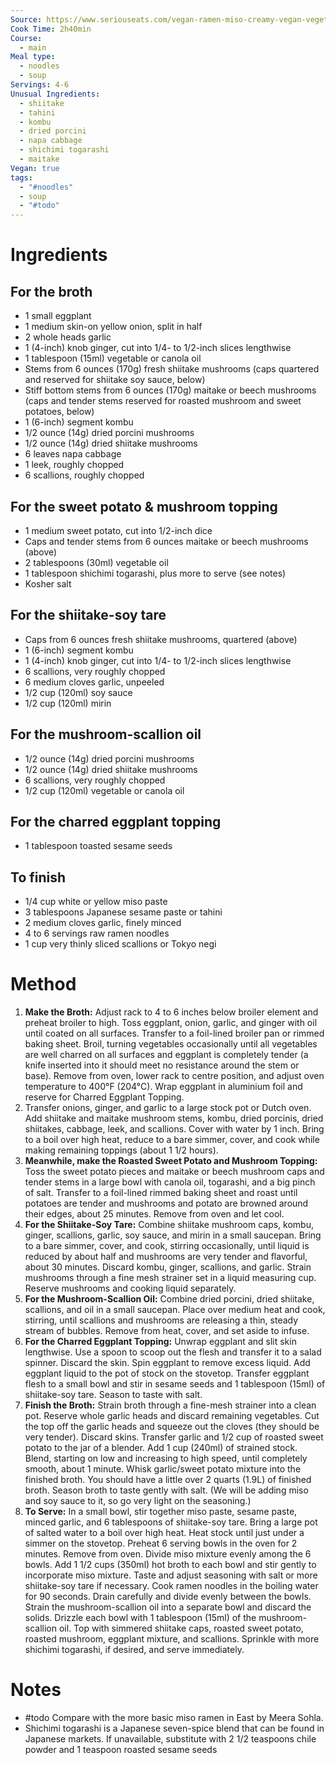 ```yaml
---
Source: https://www.seriouseats.com/vegan-ramen-miso-creamy-vegan-vegetarian-food-lab-recipe
Cook Time: 2h40min
Course:
  - main
Meal type:
  - noodles
  - soup
Servings: 4-6
Unusual Ingredients:
  - shiitake
  - tahini
  - kombu
  - dried porcini
  - napa cabbage
  - shichimi togarashi
  - maitake
Vegan: true
tags:
  - "#noodles"
  - soup
  - "#todo"
---
```

# Ingredients

## For the broth

- 1 small eggplant
- 1 medium skin-on yellow onion, split in half
- 2 whole heads garlic
- 1 (4-inch) knob ginger, cut into 1/4- to 1/2-inch slices lengthwise
- 1 tablespoon (15ml) vegetable or canola oil
- Stems from 6 ounces (170g) fresh shiitake mushrooms (caps quartered and reserved for shiitake soy sauce, below)
- Stiff bottom stems from 6 ounces (170g) maitake or beech mushrooms (caps and tender stems reserved for roasted mushroom and sweet potatoes, below)
- 1 (6-inch) segment kombu
- 1/2 ounce (14g) dried porcini mushrooms
- 1/2 ounce (14g) dried shiitake mushrooms
- 6 leaves napa cabbage
- 1 leek, roughly chopped
- 6 scallions, roughly chopped

## For the sweet potato & mushroom topping

- 1 medium sweet potato, cut into 1/2-inch dice
- Caps and tender stems from 6 ounces maitake or beech mushrooms (above)
- 2 tablespoons (30ml) vegetable oil
- 1 tablespoon shichimi togarashi, plus more to serve (see notes)
- Kosher salt

## For the shiitake-soy tare

- Caps from 6 ounces fresh shiitake mushrooms, quartered (above)
- 1 (6-inch) segment kombu
- 1 (4-inch) knob ginger, cut into 1/4- to 1/2-inch slices lengthwise
- 6 scallions, very roughly chopped
- 6 medium cloves garlic, unpeeled
- 1/2 cup (120ml) soy sauce
- 1/2 cup (120ml) mirin

## For the mushroom-scallion oil

- 1/2 ounce (14g) dried porcini mushrooms
- 1/2 ounce (14g) dried shiitake mushrooms
- 6 scallions, very roughly chopped
- 1/2 cup (120ml) vegetable or canola oil

## For the charred eggplant topping

- 1 tablespoon toasted sesame seeds

## To finish

- 1/4 cup white or yellow miso paste
- 3 tablespoons Japanese sesame paste or tahini
- 2 medium cloves garlic, finely minced
- 4 to 6 servings raw ramen noodles
- 1 cup very thinly sliced scallions or Tokyo negi

# Method

1. **Make the Broth:** Adjust rack to 4 to 6 inches below broiler element and preheat broiler to high. Toss eggplant, onion, garlic, and ginger with oil until coated on all surfaces. Transfer to a foil-lined broiler pan or rimmed baking sheet. Broil, turning vegetables occasionally until all vegetables are well charred on all surfaces and eggplant is completely tender (a knife inserted into it should meet no resistance around the stem or base). Remove from oven, lower rack to centre position, and adjust oven temperature to 400°F (204°C). Wrap eggplant in aluminium foil and reserve for Charred Eggplant Topping.
2. Transfer onions, ginger, and garlic to a large stock pot or Dutch oven. Add shiitake and maitake mushroom stems, kombu, dried porcinis, dried shiitakes, cabbage, leek, and scallions. Cover with water by 1 inch. Bring to a boil over high heat, reduce to a bare simmer, cover, and cook while making remaining toppings (about 1 1/2 hours).
3. **Meanwhile, make the Roasted Sweet Potato and Mushroom Topping:** Toss the sweet potato pieces and maitake or beech mushroom caps and tender stems in a large bowl with canola oil, togarashi, and a big pinch of salt. Transfer to a foil-lined rimmed baking sheet and roast until potatoes are tender and mushrooms and potato are browned around their edges, about 25 minutes. Remove from oven and let cool.
4. **For the Shiitake-Soy Tare:** Combine shiitake mushroom caps, kombu, ginger, scallions, garlic, soy sauce, and mirin in a small saucepan. Bring to a bare simmer, cover, and cook, stirring occasionally, until liquid is reduced by about half and mushrooms are very tender and flavorful, about 30 minutes. Discard kombu, ginger, scallions, and garlic. Strain mushrooms through a fine mesh strainer set in a liquid measuring cup. Reserve mushrooms and cooking liquid separately.
5. **For the Mushroom-Scallion Oil:** Combine dried porcini, dried shiitake, scallions, and oil in a small saucepan. Place over medium heat and cook, stirring, until scallions and mushrooms are releasing a thin, steady stream of bubbles. Remove from heat, cover, and set aside to infuse.
6. **For the Charred Eggplant Topping:** Unwrap eggplant and slit skin lengthwise. Use a spoon to scoop out the flesh and transfer it to a salad spinner. Discard the skin. Spin eggplant to remove excess liquid. Add eggplant liquid to the pot of stock on the stovetop. Transfer eggplant flesh to a small bowl and stir in sesame seeds and 1 tablespoon (15ml) of shiitake-soy tare. Season to taste with salt.
7. **Finish the Broth:** Strain broth through a fine-mesh strainer into a clean pot. Reserve whole garlic heads and discard remaining vegetables. Cut the top off the garlic heads and squeeze out the cloves (they should be very tender). Discard skins. Transfer garlic and 1/2 cup of roasted sweet potato to the jar of a blender. Add 1 cup (240ml) of strained stock. Blend, starting on low and increasing to high speed, until completely smooth, about 1 minute. Whisk garlic/sweet potato mixture into the finished broth. You should have a little over 2 quarts (1.9L) of finished broth. Season broth to taste gently with salt. (We will be adding miso and soy sauce to it, so go very light on the seasoning.)
8. **To Serve:** In a small bowl, stir together miso paste, sesame paste, minced garlic, and 6 tablespoons of shiitake-soy tare. Bring a large pot of salted water to a boil over high heat. Heat stock until just under a simmer on the stovetop. Preheat 6 serving bowls in the oven for 2 minutes. Remove from oven. Divide miso mixture evenly among the 6 bowls. Add 1 1/2 cups (350ml) hot broth to each bowl and stir gently to incorporate miso mixture. Taste and adjust seasoning with salt or more shiitake-soy tare if necessary. Cook ramen noodles in the boiling water for 90 seconds. Drain carefully and divide evenly between the bowls. Strain the mushroom-scallion oil into a separate bowl and discard the solids. Drizzle each bowl with 1 tablespoon (15ml) of the mushroom-scallion oil. Top with simmered shiitake caps, roasted sweet potato, roasted mushroom, eggplant mixture, and scallions. Sprinkle with more shichimi togarashi, if desired, and serve immediately.

# Notes

- #todo Compare with the more basic miso ramen in East by Meera Sohla.
- Shichimi togarashi is a Japanese seven-spice blend that can be found in Japanese markets. If unavailable, substitute with 2 1/2 teaspoons chile powder and 1 teaspoon roasted sesame seeds